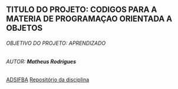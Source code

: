 ## **TITULO DO PROJETO: CODIGOS PARA A MATERIA DE PROGRAMAÇAO ORIENTADA A OBJETOS**
###### OBJETIVO DO PROJETO: APRENDIZADO
###### AUTOR: **Matheus Rodrigues**
[ADSIFBA](ads.ifba.edu.br)
[Repositório da disciplina](github.com/pooinf008)